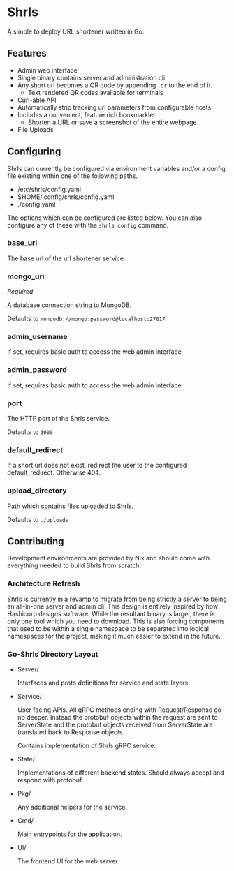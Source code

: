 # Shrls

A simple to deploy URL shortener written in Go.

## Features

  - Admin web interface
  - Single binary contains server and administration cli
  - Any short url becomes a QR code by appending `.qr` to the end of it.
    - Text rendered QR codes available for terminals
  - Curl-able API
  - Automatically strip tracking url parameters from configurable hosts
  - Includes a convenient, feature rich bookmarklet
    - Shorten a URL or save a screenshot of the entire webpage.
  - File Uploads

## Configuring

Shrls can currently be configured via environment variables and/or a config file existing within one of the following paths.

  - /etc/shrls/config.yaml
  - $HOME/.config/shrls/config.yaml
  - ./config.yaml

The options which can be configured are listed below. You can also configure any of these with the `shrls config` command.

### base_url

The base url of the url shortener service.

### mongo_uri

*Required*

A database connection string to MongoDB.

Defaults to `mongodb://mongo:password@localhost:27017`

### admin_username

If set, requires basic auth to access the web admin interface

### admin_password

If set, requires basic auth to access the web admin interface

### port

The HTTP port of the Shrls service.

Defaults to `3000`

### default_redirect

If a short url does not exist, redirect the user to the configured default_redirect. Otherwise 404.

### upload_directory

Path which contains files uploaded to Shrls.

Defaults to `./uploads`

## Contributing

Development environments are provided by Nix and should come with everything
needed to build Shrls from scratch.

### Architecture Refresh

Shrls is currently in a revamp to migrate from being strictly a server to being
an all-in-one server and admin cli. This design is entirely inspired by how
Hashicorp designs software. While the resultant binary is larger, there is only
one tool which you need to download. This is also forcing components that used
to be within a single namespace to be separated into logical namespaces for the
project, making it much easier to extend in the future.

### Go-Shrls Directory Layout

- Server/

  Interfaces and proto definitions for service and state layers.

- Service/

  User facing APIs. All gRPC methods ending with Request/Response go no deeper.
  Instead the protobuf objects within the request are sent to ServerState and
  the protobuf objects received from ServerState are translated back to
  Response objects.

  Contains implementation of Shrls gRPC service.

- State/

  Implementations of different backend states. Should always accept and respond
  with protobuf.

- Pkg/

  Any additional helpers for the service.

- Cmd/

  Main entrypoints for the application.

- UI/

  The frontend UI for the web server.
